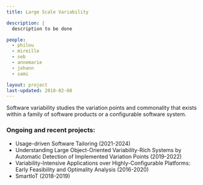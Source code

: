 ```yaml
---
title: Large Scale Variability

description: |
  description to be done

people:
  - philou
  - mireille
  - seb
  - annemarie
  - johann
  - sami

layout: project
last-updated: 2018-02-08
---
```


Software variability studies the variation points and commonality that exists within a family of software products or a configurable software system.

### Ongoing and recent projects:

  - Usage-driven Software Tailoring (2021-2024) 
  - Understanding Large Object-Oriented Variability-Rich Systems by Automatic Detection of Implemented Variation Points (2019-2022)
  - Variability-Intensive Applications over Highly-Configurable Platforms: Early Feasibility and Optimality Analysis (2016-2020)
  - SmartIoT (2018-2019)
  

